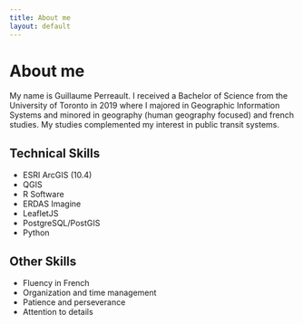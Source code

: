 ```yaml
---
title: About me
layout: default
---
```


# About me
My name is Guillaume Perreault. I received a Bachelor of Science from the University of Toronto in 2019 where I majored in Geographic Information Systems and minored in geography (human geography focused) and french studies. My studies complemented my interest in public transit systems.

## Technical Skills
* ESRI ArcGIS (10.4)
* QGIS
* R Software
* ERDAS Imagine
* LeafletJS
* PostgreSQL/PostGIS
* Python 

## Other Skills
* Fluency in French
* Organization and time management
* Patience and perseverance
* Attention to details
